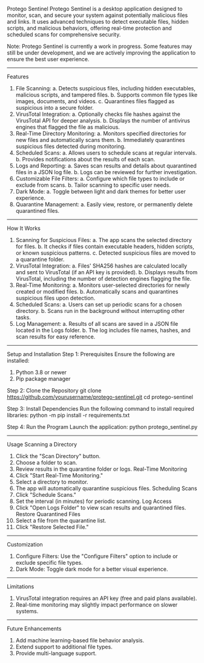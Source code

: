 Protego Sentinel
Protego Sentinel is a desktop application designed to monitor, scan, and secure your system against potentially malicious files and links. It uses advanced techniques to detect executable files, hidden scripts, and malicious behaviors, offering real-time protection and scheduled scans for comprehensive security.

Note: Protego Sentinel is currently a work in progress. Some features may still be under development, and we are actively improving the application to ensure the best user experience.

________________________________________
Features
1.	File Scanning:
a.	Detects suspicious files, including hidden executables, malicious scripts, and tampered files.
b.	Supports common file types like images, documents, and videos.
c.	Quarantines files flagged as suspicious into a secure folder.
2.	VirusTotal Integration:
a.	Optionally checks file hashes against the VirusTotal API for deeper analysis.
b.	Displays the number of antivirus engines that flagged the file as malicious.
3.	Real-Time Directory Monitoring:
a.	Monitors specified directories for new files and automatically scans them.
b.	Immediately quarantines suspicious files detected during monitoring.
4.	Scheduled Scans:
a.	Allows users to schedule scans at regular intervals.
b.	Provides notifications about the results of each scan.
5.	Logs and Reporting:
a.	Saves scan results and details about quarantined files in a JSON log file.
b.	Logs can be reviewed for further investigation.
6.	Customizable File Filters:
a.	Configure which file types to include or exclude from scans.
b.	Tailor scanning to specific user needs.
7.	Dark Mode:
a.	Toggle between light and dark themes for better user experience.
8.	Quarantine Management:
a.	Easily view, restore, or permanently delete quarantined files.
________________________________________
How It Works
1.	Scanning for Suspicious Files:
a.	The app scans the selected directory for files.
b.	It checks if files contain executable headers, hidden scripts, or known suspicious patterns.
c.	Detected suspicious files are moved to a quarantine folder.
2.	VirusTotal Integration:
a.	Files' SHA256 hashes are calculated locally and sent to VirusTotal (if an API key is provided).
b.	Displays results from VirusTotal, including the number of detection engines flagging the file.
3.	Real-Time Monitoring:
a.	Monitors user-selected directories for newly created or modified files.
b.	Automatically scans and quarantines suspicious files upon detection.
4.	Scheduled Scans:
a.	Users can set up periodic scans for a chosen directory.
b.	Scans run in the background without interrupting other tasks.
5.	Log Management:
a.	Results of all scans are saved in a JSON file located in the Logs folder.
b.	The log includes file names, hashes, and scan results for easy reference.
________________________________________
Setup and Installation
Step 1: Prerequisites
Ensure the following are installed:
1.	Python 3.8 or newer
2.	Pip package manager

Step 2: Clone the Repository
git clone https://github.com/yourusername/protego-sentinel.git cd protego-sentinel 

Step 3: Install Dependencies
Run the following command to install required libraries:
python -m pip install -r requirements.txt 

Step 4: Run the Program
Launch the application:
python protego_sentinel.py 
________________________________________
Usage
Scanning a Directory
1.	Click the "Scan Directory" button.
2.	Choose a folder to scan.
3.	Review results in the quarantine folder or logs.
Real-Time Monitoring
1.	Click "Start Real-Time Monitoring."
2.	Select a directory to monitor.
3.	The app will automatically quarantine suspicious files.
Scheduling Scans
1.	Click "Schedule Scans."
2.	Set the interval (in minutes) for periodic scanning.
Log Access
1.	Click "Open Logs Folder" to view scan results and quarantined files.
Restore Quarantined Files
1.	Select a file from the quarantine list.
2.	Click "Restore Selected File."
________________________________________
Customization
1.	Configure Filters: Use the "Configure Filters" option to include or exclude specific file types.
2.	Dark Mode: Toggle dark mode for a better visual experience.
________________________________________
Limitations
1.	VirusTotal integration requires an API key (free and paid plans available).
2.	Real-time monitoring may slightly impact performance on slower systems.
________________________________________
Future Enhancements
1.	Add machine learning-based file behavior analysis.
2.	Extend support to additional file types.
3.	Provide multi-language support.

